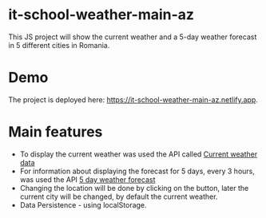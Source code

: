 # it-school-weather-main-az
This JS project will show the current weather and a 5-day weather forecast in 5 different cities in Romania. 

# Demo
The project is deployed here: https://it-school-weather-main-az.netlify.app.

# Main features
* To display the current weather was used the API called [Current weather data](https://openweathermap.org/current)
* For information about displaying the forecast for 5 days, every 3 hours, was used the API [5 day weather forecast](https://openweathermap.org/forecast5)
* Changing the location will be done by clicking on the button, later the current city will be changed, by default the current weather.
* Data Persistence - using localStorage.
